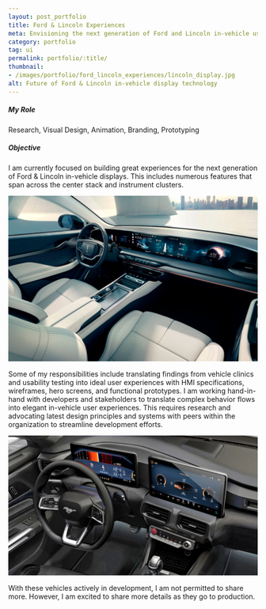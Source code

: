 ```yaml
---
layout: post_portfolio
title: Ford & Lincoln Experiences
meta: Envisioning the next generation of Ford and Lincoln in-vehicle user experiences.
category: portfolio
tag: ui
permalink: portfolio/:title/
thumbnail: 
- /images/portfolio/ford_lincoln_experiences/lincoln_display.jpg
alt: Future of Ford & Lincoln in-vehicle display technology
---
```

<section>
  <h5>My Role</h5>
  <p>Research, Visual Design, Animation, Branding, Prototyping</p>
</section>

<section>
  <h5>Objective</h5>
  <p>I am currently focused on building great experiences for the next generation of Ford & Lincoln in-vehicle displays. This includes numerous features that span across the center stack and instrument clusters.</p>
  <div class="lightgallery">
    <a href="/images/portfolio/ford_lincoln_experiences/lincoln_display.jpg"><img src="/images/portfolio/ford_lincoln_experiences/lincoln_display.jpg" alt="Lincoln Concept Display"></a>
  </div>
  <p>Some of my responsibilities include translating findings from vehicle clinics and usability testing into ideal user experiences with HMI specifications, wireframes, hero screens, and functional prototypes. I am working hand-in-hand with developers and stakeholders to translate complex behavior flows into elegant in-vehicle user experiences. This requires research and advocating latest design principles and systems with peers within the organization to streamline development efforts.</p>

  <div class="lightgallery">
    <a href="/images/portfolio/ford_lincoln_experiences/ford_display.jpg"><img src="/images/portfolio/ford_lincoln_experiences/ford_display.jpg" alt="Ford Mustang Display"></a>
  </div>
  <p>With these vehicles actively in development, I am not permitted to share more. However, I am excited to share more details as they go to production.</p>
</section>



